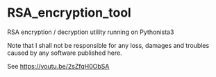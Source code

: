 # RSA_encryption_tool
RSA encryption / decryption utility running on Pythonista3

Note that I shall not be responsible for any loss, damages and troubles caused by any software published here.

See https://youtu.be/2sZfqH0ObSA
